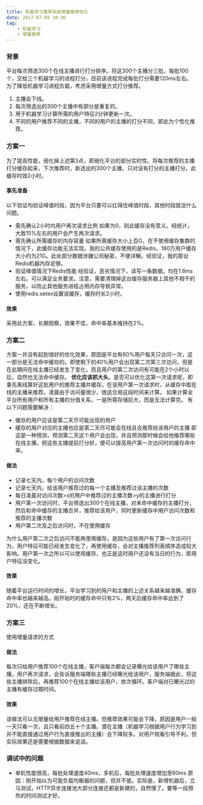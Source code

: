 ```yaml
---
title: 机器学习推荐系统增量推荐优化
date: 2017-07-09 10:36
tag:
    - 机器学习
    - 增量推荐
---
```


### 背景

平台每次筛选300个在线主播进行打分排序。将这300个主播分三批，每批100个，交给三个机器学习的进程打分，目前该进程完成每批打分需要120ms左右。为了降低机器学习进程负载，考虑采用增量方式打分推荐。

1. 主播会下线。
2. 每次筛选出的300个主播中有部分是重复的。
3. 用于机器学习计算所需的用户特征2分钟更新一次。
4. 不同的用户推荐不同的主播，不同的用户的主播的打分不同，即此为个性化推荐。

<!--more-->

### 方案一

为了提高性能，弱化掉上述第3点，即弱化平台的部分实时性。将每次推荐的主播打分缓存起来，下次推荐时，新选出的300个主播，只对没有打分的主播打分。此缓存时效2小时。

#### 事先准备

以下验证均验证峰值时段，因为平台只要可以扛得住峰值时段，其他时段就没什么问题。

- 需先确认2小时内用户再次请求比例
如果为0，则此缓存没有意义。经统计，大致15%左右的用户会产生再次请求。
- 需先确认所需缓存的内存容量
如果所需缓存大小上百G，在不使用缓存集群的情况下，此缓存功能无法实现。我的公共缓存使用的是Redis，180万用户缓存大小约为21G。此处部分数据涉嫌公司秘密，不便详解。经验证，我的那台Redis机器内存足够。
- 验证峰值情况下Redis性能
经验证，恶劣情况下，读写一条数据，均在1.6ms左右。可以满足业务要求。注意，需要清理掉这台缓存服务器上其他不相干的服务，以防止其他服务进程占用内存导致异常。
- 使用redis.setex设置该缓存，缓存时长2小时。

#### 效果

采用此方案，长期观察，效果不佳，命中率基本维持在2%。

### 方案二

方案一并没有起到很好的优化效果，原因是平台有60%用户每天只访问一次，这一部分是无法命中缓存的。即使剩下的40%用户会出现第二次第三次访问，但是在此期间在线主播已经发生了变化，而且用户的第二次访问有可能在2个小时以后，自然也无法命中缓存。
**优化应该抓大头**。是否可以优化这第一次请求呢，即事先离线算好这批用户的推荐主播并缓存。在该用户第一次请求时，从缓存中取在线的主播来推荐。凌晨由于访问量很少，很适合用这段时间来计算。
如果计算全平台所有用户和所有主播的分值关系，一是所需存储巨大，而是无法计算完。
有以下问题需要解决：

- 缓存的用户应该是第二天尽可能出现的用户
- 缓存的用户对应的主播也应是第二天尽可能会在线且会推荐给该用户的主播
即这是一种预测，预测第二天这个用户会出现，并且预测那时候会给他推荐哪些在线主播，把这些主播提前打分好，便可以提高用户第一次访问时的缓存命中率。

#### 做法

- 记录七天内，每个用户的访问次数
- 记录七天内，给该用户推荐过的每一个主播及推荐过该主播的次数
- 每日凌晨对访问次数>x的用户中推荐过的主播次数>y的主播进行打分
- 用户第一次访问时，平台筛选出300个在线主播，对未命中缓存的主播打分，然后和命中缓存的主播合并，推荐给该用户，同时更新缓存中用户访问次数和推荐的主播次数
- 用户第二次及之后访问时，不在使用缓存

为什么用户第二次之后访问不能再使用缓存，是因为这些用户有了第一次访问行为，用户特征可能已经发生变化了，再使用缓存，会对主播推荐列表顺序造成较大影响。用户第一次之所以可以使用缓存，也正是这时用户还没有当日的行为，即用户特征没变化。

#### 效果

随着平台运行时间的增长，平台学习到的用户和主播的上述关系越来越准确，缓存命中率也越来越高。刚开始时的缓存命中只有2%，两天后缓存命中率达到了20%，还在不断增长。

### 方案三

使用增量请求的方式

#### 做法

每次只给用户推荐100个在线主播，客户端每次都会记录曝光给该用户了哪些主播，用户再次请求，会告诉服务端哪些主播已经曝光给该用户，服务端据此，将这些主播排除后，再推荐100个在线主播给该用户，依次循环。客户端对已曝光过的主播有缓存过期时间。

#### 效果

该做法可以无限量给用户推荐在线主播。但推荐效果可能会下降，原因是用户一般一天只看一次，且只看前四五十个主播。潜在主播（机器学习根据用户行为学习到并不能直接通过用户行为直接推出的主播）会下降较多。对用户观看引导不利。但实际效果还是需要根据数据来说话。

### 调试中的问题

- 单机性能很高，每批处理速度40ms，多机后，每批处理速度增加至60ms
原因：刚开始以为可能负载均衡器的问题，但并不是。实际是，新增机器后，立马测试，HTTP异步连接池大部分连接还都是新建的，自然慢了。要等一段预热的时间测试才好。
